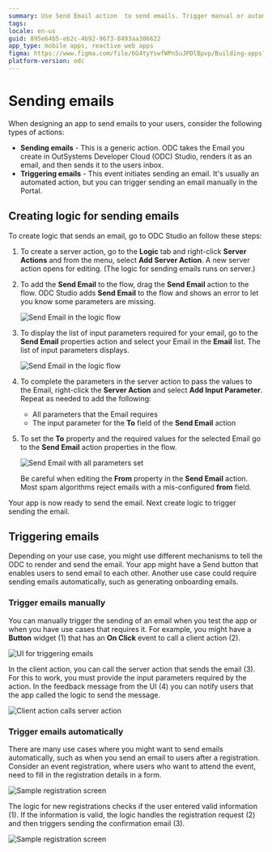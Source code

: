 ```yaml
---
summary: Use Send Email action  to send emails. Trigger manual or automatic sending of emails.
tags: 
locale: en-us
guid: 895e64b5-eb2c-4b92-9673-8493aa306622
app_type: mobile apps, reactive web apps
figma: https://www.figma.com/file/6G4tyYswfWPn5uJPDlBpvp/Building-apps?type=design&node-id=3101%3A11324&t=ZwHw8hXeFhwYsO5V-1
platform-version: odc
---
```


# Sending emails

When designing an app to send emails to your users, consider the following types of actions:

* **Sending emails** - This is a generic action. ODC takes the Email you create in OutSystems Developer Cloud (ODC) Studio, renders it as an email, and then sends it to the users inbox.
* **Triggering emails** -  This event initiates sending an email. It's usually an automated action, but you can trigger sending an email manually in the Portal.

## Creating logic for sending emails

To create logic that sends an email, go to ODC Studio an follow these steps:

1. To create a server action, go to the **Logic** tab and right-click **Server Actions** and from the menu, select  **Add Server Action**.  A new server action opens for editing. (The logic for sending emails runs on server.)
1. To add  the **Send Email** to the flow, drag the **Send Email** action to the flow. ODC Studio adds **Send Email** to the flow and shows an error to let you know some parameters are missing.

    ![Send Email in the logic flow](images/logic-send-email-tool-odcs.png)

1. To display  the list of input parameters required for your email, go to the **Send Email** properties action and select your Email in the **Email** list. The list of input parameters displays.

    ![Send Email in the logic flow](images/select-email-list-odcs.png)

1. To complete the parameters in the server action to pass the values to the Email, right-click the **Server Action** and select **Add Input Parameter**. Repeat as needed to add the following:

    * All parameters that the Email requires
    * The input parameter for the **To** field of the **Send Email** action

1. To set the **To** property and the required values for the selected Email go to the **Send Email** action properties in the flow.

    ![Send Email with all parameters set](images/logic-send-email-ready-odcs.png)

    <div class="info" markdown="1">

    Be careful when editing the **From** property in the **Send Email** action. Most spam algorithms reject emails with a mis-configured **from** field.

    </div>

Your app is now ready to send the email. Next create logic to trigger sending the email.

## Triggering emails

Depending on your use case, you might use different mechanisms to tell the ODC to render and send the email. Your app might have a Send button that enables users to send email to each other. Another use case could require sending emails  automatically, such as generating onboarding emails.

### Trigger emails manually

You can manually trigger the sending of an email when you test the app or when you have use cases that requires it. For example, you might have a **Button** widget (1) that has  an **On Click** event to call a client action (2).

![UI for triggering emails](images/trigger-email-manually-ui-odcs.png)

In the client action, you can call the server action that sends the email (3). For this to work, you must provide the input parameters required by the action. In the feedback message from the UI (4) you can notify users that the app called the logic to send the message.

![Client action calls server action](images/trigger-email-manually-logic-odcs.png)

### Trigger emails automatically

There are many use cases where you might want to send emails automatically, such as when you send an email to users after a registration. Consider an event registration, where users who want to attend the event, need to fill in the registration details in a form.

![Sample registration screen](images/sample-screen-ss.png)

The logic for new registrations checks if the user entered valid information (1). If the information is valid, the logic handles the registration request (2) and then triggers sending the confirmation email (3).

![Sample registration screen](images/sample-logic-new-registration-ss.png)
